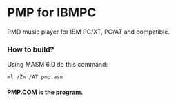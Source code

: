 # PMP for IBMPC

PMD music player for IBM PC/XT, PC/AT and compatible.

### How to build?

Using MASM 6.0 do this command:

    ml /Zm /AT pmp.asm
    
#### PMP.COM is the program.
